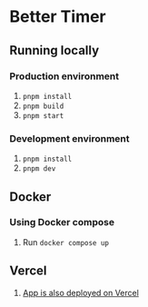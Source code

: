 # Better Timer

## Running locally

### Production environment

1. `pnpm install`
2. `pnpm build`
3. `pnpm start`

### Development environment

1. `pnpm install`
2. `pnpm dev`

## Docker

### Using Docker compose

1. Run `docker compose up`

## Vercel

1. [App is also deployed on Vercel](https://better-timer.vercel.app)
